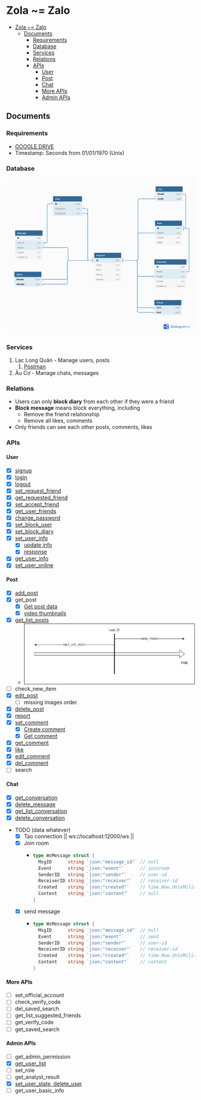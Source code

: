 # Zola ~= Zalo

- [Zola ~= Zalo](#zola--zalo)
  - [Documents](#documents)
    - [Requirements](#requirements)
    - [Database](#database)
    - [Services](#services)
    - [Relations](#relations)
    - [APIs](#apis)
      - [User](#user)
      - [Post](#post)
      - [Chat](#chat)
      - [More APIs](#more-apis)
      - [Admin APIs](#admin-apis)

## Documents

### Requirements
- [GOOGLE DRIVE](https://drive.google.com/drive/folders/1ii_FZnXnlrzpcdi5AwqHDAD82lV-0S8T?usp=sharing)
- Timestamp: Seconds from 01/01/1970 (Unix)
### Database
![Diagram](docs/Zola.png)

### Services
1. Lạc Long Quân - Manage users, posts
   1. [Postman](docs/Zola.postman_collection.json)
2. Âu Cơ - Manage chats, messages

### Relations
- Users can only **block diary** from each other if they were a friend
- **Block message** means block everything, including
  - Remove the friend relationship
  - Remove all likes, comments
- Only friends can see each other posts, comments, likes

### APIs
#### User
- [x] [signup](https://github.com/thanhpp/zola/commit/1a1bef3d247af842f8c1a16e8a4abea2c158e953)
- [x] [login](https://github.com/thanhpp/zola/issues/1)
- [x] [logout](https://github.com/thanhpp/zola/issues/3)
- [x] [set_request_friend](https://github.com/thanhpp/zola/issues/21)
- [x] [get_requested_friend](https://github.com/thanhpp/zola/issues/63)
- [x] [set_accept_friend](https://github.com/thanhpp/zola/issues/21)
- [x] [get_user_friends](https://github.com/thanhpp/zola/issues/65)
- [x] [change_password](https://github.com/thanhpp/zola/issues/26)
- [x] [set_block_user](https://github.com/thanhpp/zola/issues/19)
- [x] [set_block_diary](https://github.com/thanhpp/zola/issues/67)
- [x] [set_user_info](https://github.com/thanhpp/zola/issues/58)
  - [x] [update info](https://github.com/thanhpp/zola/issues/58)
  - [x] [response](https://github.com/thanhpp/zola/issues/60)
- [x] [get_user_info](https://github.com/thanhpp/zola/issues/55)
- [x] [set_user_online](https://github.com/thanhpp/zola/issues/73)

#### Post
- [x] [add_post](https://github.com/thanhpp/zola/issues/5)
- [x] get_post
  - [x] [Get post data](https://github.com/thanhpp/zola/issues/41)
  - [x] [video thumbnails](https://github.com/thanhpp/zola/issues/42)
- [x] [get_list_posts](https://github.com/thanhpp/zola/issues/85)
  - ![](docs/get_list_post.png)
- [ ] check_new_item
- [x] [edit_post](https://github.com/thanhpp/zola/issues/7)
  - [ ] missing images order
- [x] [delete_post](https://github.com/thanhpp/zola/issues/17)
- [x] [report](https://github.com/thanhpp/zola/issues/10)
- [x] [set_comment](https://github.com/thanhpp/zola/issues/28)
  - [x] [Create comment](https://github.com/thanhpp/zola/issues/28)
  - [x] [Get comment](https://github.com/thanhpp/zola/issues/83)
- [x] [get_comment](https://github.com/thanhpp/zola/issues/81)
- [x] [like](https://github.com/thanhpp/zola/issues/15)
- [x] [edit_comment](https://github.com/thanhpp/zola/issues/30)
- [x] [del_comment](https://github.com/thanhpp/zola/issues/31)
- [ ] search

#### Chat
- [x] [get_conversation](https://github.com/thanhpp/zola/issues/94)
- [x] [delete_message](https://github.com/thanhpp/zola/issues/94)
- [x] [get_list_conversation](https://github.com/thanhpp/zola/issues/94)
- [x] [delete_conversation](https://github.com/thanhpp/zola/issues/94)

- TODO (data whatever)
  - [x] Tạo connection || ws://localhost:12000/ws ||
  - [x] Join room
    - ```go
      type WsMessage struct {
        MsgID      string `json:"message_id"` // null
        Event      string `json:"event"`      // joinroom
        SenderID   string `json:"sender"`     // user-id
        ReceiverID string `json:"receiver"`   // receiver-id
        Created    string `json:"created"`    // time.Now.UnixMili()
        Content    string `json:"content"`    // null
      }
      ```
  - [x] send message
    - ```go
      type WsMessage struct {
        MsgID      string `json:"message_id"` // null
        Event      string `json:"event"`      // send
        SenderID   string `json:"sender"`     // user-id
        ReceiverID string `json:"receiver"`   // receiver-id
        Created    string `json:"created"`    // time.Now.UnixMili()
        Content    string `json:"content"`    // content
      }
      ```

#### More APIs
- [ ] set_official_account
- [ ] check_verify_code
- [ ] del_saved_search
- [ ] get_list_suggested_friends
- [ ] get_verify_code
- [ ] get_saved_search

#### Admin APIs
- [ ] get_admin_permission
- [x] [get_user_list](https://github.com/thanhpp/zola/issues/69)
- [ ] set_role
- [ ] get_analyst_result
- [x] [set_user_state, delete_user](https://github.com/thanhpp/zola/issues/87)
- [ ] get_user_basic_info
